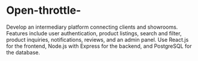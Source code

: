 # Open-throttle-
Develop an intermediary platform connecting clients and showrooms. Features include user authentication, product listings, search and filter, product inquiries, notifications, reviews, and an admin panel. Use React.js for the frontend, Node.js with Express for the backend, and PostgreSQL for the database.
